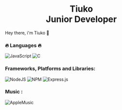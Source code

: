 <h1 align="center">
  <span>Tiuko</span><br>
  <span>Junior Developer</span>
</h1>

Hey there, i'm Tiuko 👋

### 🔥 Languages 🔥

![JavaScript](https://img.shields.io/badge/javascript-%23F7DF1E.svg?style=for-the-badge&logo=javascript&logoColor=black)
![C](https://img.shields.io/badge/c-%2300599C.svg?style=for-the-badge&logo=c&logoColor=white)

### Frameworks, Platforms and Libraries:

![NodeJS](https://img.shields.io/badge/node.js-6DA55F?style=for-the-badge&logo=node.js&logoColor=black)
![NPM](https://img.shields.io/badge/NPM-%23000000.svg?style=for-the-badge&logo=npm&logoColor=white)
![Express.js](https://img.shields.io/badge/express.js-%23404d59.svg?style=for-the-badge&logo=express&logoColor=%2361DAFB)

### Music :

![AppleMusic](https://img.shields.io/badge/AppleMusic-%23D00000.svg?style=for-the-badge&logo=AppleMusic&logoColor=white)

<!--
**Tiuko/Tiuko** is a ✨ _special_ ✨ repository because its `README.md` (this file) appears on your GitHub profile.

Here are some ideas to get you started:

- 🔭 I’m currently working on ...
- 🌱 I’m currently learning ...
- 👯 I’m looking to collaborate on ...
- 🤔 I’m looking for help with ...
- 💬 Ask me about ...
- 📫 How to reach me: ...
- 😄 Pronouns: ...
- ⚡ Fun fact: ...
-->
